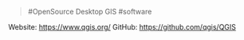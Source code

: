 > #OpenSource Desktop GIS #software

Website: https://www.qgis.org/
GitHub: https://github.com/qgis/QGIS